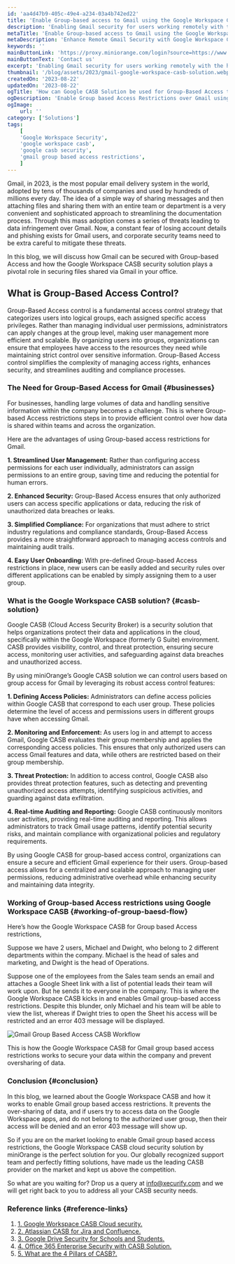 ```yaml
---
id: 'aa4d47b9-405c-49e4-a234-03a4b742ed22'
title: 'Enable Group-based access to Gmail using the Google Workspace CASB security solution'
description: 'Enabling Gmail security for users working remotely with the help of Google Workspace CASB by miniOrange to set up custom security restrictions and enable granular access control permissions. These security policies help the SOC teams to timely detect potential data breaches and prevents data from being shared outside the scope of access between users in the organization.'
metaTitle: 'Enable Group-based access to Gmail using the Google Workspace CASB security solution'
metaDescription: 'Enhance Remote Gmail Security with Google Workspace CASB by miniOrange. Set custom restrictions, prevent data breaches.'
keywords: ''
mainButtonLink: 'https://proxy.miniorange.com/login?source=https://www.miniorange.com/blog/gmail-group-based-access-control-with-google-workspace-casb/'
mainButtonText: 'Contact us'
excerpt: 'Enabling Gmail security for users working remotely with the help of Google Workspace CASB by miniOrange to set up custom security restrictions and enable granular access control permissions. These security policies help the SOC teams to timely detect potential data breaches and prevents data from being shared outside the scope of access between users in the organization.'
thumbnail: '/blog/assets/2023/gmail-google-workspace-casb-solution.webp'
createdOn: '2023-08-22'
updatedOn: '2023-08-22'
ogTitle: 'How can Google CASB Solution be used for Group-Based Access to Gmail'
ogDescription: 'Enable Group based Access Restrictions over Gmail using the Google Workspace CASB cloud security solution. '
ogImage:
    url: ''
category: ['Solutions']
tags:
    [
	'Google Workspace Security',
    'google workspace casb',
    'google casb security',
    'gmail group based access restrictions',
    ]
---
```


Gmail, in 2023, is the most popular email delivery system in the world, adopted by tens of thousands of companies and used by hundreds of millions every day. The idea of a simple way of sharing messages and then attaching files and sharing them with an entire team or department is a very convenient and sophisticated approach to streamlining the documentation process. Through this mass adoption comes a series of threats leading to data infringement over Gmail. Now, a constant fear of losing account details and phishing exists for Gmail users, and corporate security teams need to be extra careful to mitigate these threats.

In this blog, we will discuss how Gmail can be secured with Group-based Access and how the Google Workspace CASB security solution plays a pivotal role in securing files shared via Gmail in your office. 


## What is Group-Based Access Control?

Group-Based Access control is a fundamental access control strategy that categorizes users into logical groups, each assigned specific access privileges. Rather than managing individual user permissions, administrators can apply changes at the group level, making user management more efficient and scalable. By organizing users into groups, organizations can ensure that employees have access to the resources they need while maintaining strict control over sensitive information. Group-Based Access control simplifies the complexity of managing access rights, enhances security, and streamlines auditing and compliance processes.

### The Need for Group-Based Access for Gmail {#businesses}

For businesses, handling large volumes of data and handling sensitive information within the company becomes a challenge. This is where Group-based Access restrictions steps in to provide efficient control over how data is shared within teams and across the organization. 

Here are the advantages of using Group-based access restrictions for Gmail.

 **1. Streamlined User Management:** Rather than configuring access permissions for each user individually, administrators can assign permissions to an entire group, saving time and reducing the potential for human errors.

**2. Enhanced Security:** Group-Based Access ensures that only authorized users can access specific applications or data, reducing the risk of unauthorized data breaches or leaks. 

**3. Simplified Compliance:** For organizations that must adhere to strict industry regulations and compliance standards, Group-Based Access provides a more straightforward approach to managing access controls and maintaining audit trails.

**4. Easy User Onboarding:** With pre-defined Group-based Access restrictions in place, new users can be easily added and security rules over different applications can be enabled by simply assigning them to a user group.


### What is the Google Workspace CASB solution? {#casb-solution}

Google CASB (Cloud Access Security Broker) is a security solution that helps organizations protect their data and applications in the cloud, specifically within the Google Workspace (formerly G Suite) environment. CASB provides visibility, control, and threat protection, ensuring secure access, monitoring user activities, and safeguarding against data breaches and unauthorized access.

By using miniOrange’s Google CASB solution we can control users based on group access for Gmail by leveraging its robust access control features:

 **1. Defining Access Policies:** Administrators can define access policies within Google CASB that correspond to each user group. These policies determine the level of access and permissions users in different groups have when accessing Gmail.

**2. Monitoring and Enforcement:** As users log in and attempt to access Gmail, Google CASB evaluates their group membership and applies the corresponding access policies. This ensures that only authorized users can access Gmail features and data, while others are restricted based on their group membership.

**3. Threat Protection:**  In addition to access control, Google CASB also provides threat protection features, such as detecting and preventing unauthorized access attempts, identifying suspicious activities, and guarding against data exfiltration.

**4. Real-time Auditing and Reporting:** Google CASB continuously monitors user activities, providing real-time auditing and reporting. This allows administrators to track Gmail usage patterns, identify potential security risks, and maintain compliance with organizational policies and regulatory requirements.

By using Google CASB for group-based access control, organizations can ensure a secure and efficient Gmail experience for their users. Group-based access allows for a centralized and scalable approach to managing user permissions, reducing administrative overhead while enhancing security and maintaining data integrity.

### Working of Group-based Access restrictions using Google Workspace CASB {#working-of-group-baesd-flow}

Here’s how the Google Workspace CASB for Group based Access restrictions,

Suppose we have 2 users, Michael and Dwight, who belong to 2 different departments within the company. Michael is the head of sales and marketing, and Dwight is the head of Operations.

Suppose one of the employees from the Sales team sends an email and attaches a Google Sheet link with a list of potential leads their team will work upon. But he sends it to everyone in the company. This is where the Google Workspace CASB kicks in and enables Gmail group-based access restrictions. Despite this blunder, only Michael and his team will be able to view the list, whereas if Dwight tries to open the Sheet his access will be restricted and an error 403 message will be displayed.

![Gmail Group Based Access CASB Workflow](/blog/assets/2023/workflow-gmail-casb-group-access.webp)

This is how the Google Workspace CASB for Gmail group based access restrictions works to secure your data within the company and prevent oversharing of data.

### Conclusion {#conclusion}

In this blog, we learned about the Google Workspace CASB and how it works to enable Gmail group based access restrictions. It prevents the over-sharing of data, and if users try to access data on the Google Workspace apps, and do not belong to the authorized user group, then their access will be denied and an error 403 message will show up.

So if you are on the market looking to enable Gmail group based access restrictions, the Google Workspace CASB cloud security solution by miniOrange is the perfect solution for you. Our globally recognized support team and perfectly fitting solutions, have made us the leading CASB provider on the market and kept us above the competition.

So what are you waiting for? Drop us a query at info@xecurify.com and we will get right back to you to address all your CASB security needs.


### Reference links  {#reference-links}

1. [1. Google Workspace CASB Cloud security.](https://www.miniorange.com/casb/google-workspace-casb-cloud-access-security)
2. [2. Atlassian CASB for Jira and Confluence.](https://blog.miniorange.com/atlassian-security-for-jira-and-confluence-with-casb/)
3. [3. Google Drive Security for Schools and Students.](https://blog.miniorange.com/google-drive-security-restrictions-for-student-data/)
4. [4. Office 365 Enterprise Security with CASB Solution.](https://blog.miniorange.com/microsoft-office-365-casb-security/)
5. [5. What are the 4 Pillars of CASB?.](https://blog.miniorange.com/what-are-the-4-pillars-of-casb/)




